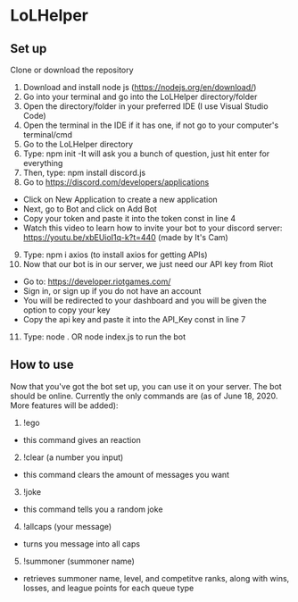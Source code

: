 # LoLHelper
## Set up
Clone or download the repository
1) Download and install node js (https://nodejs.org/en/download/)
2) Go into your terminal and go into the LoLHelper directory/folder
3) Open the directory/folder in your preferred IDE (I use Visual Studio Code)
4) Open the terminal in the IDE if it has one, if not go to your computer's terminal/cmd
5) Go to the LoLHelper directory
6) Type: npm init
  -It will ask you a bunch of question, just hit enter for everything
7) Then, type: npm install discord.js
8) Go to https://discord.com/developers/applications
  - Click on New Application to create a new application
  - Next, go to Bot and click on Add Bot
  - Copy your token and paste it into the token const in line 4
  - Watch this video to learn how to invite your bot to your discord server: https://youtu.be/xbEUioI1q-k?t=440 (made by It's Cam)
9) Type: npm i axios (to install axios for getting APIs)
10) Now that our bot is in our server, we just need our API key from Riot
  - Go to: https://developer.riotgames.com/
  - Sign in, or sign up if you do not have an account
  - You will be redirected to your dashboard and you will be given the option to copy your key
  - Copy the api key and paste it into the API_Key const in line 7
11) Type: node . OR node index.js to run the bot
## How to use
Now that you've got the bot set up, you can use it on your server.
The bot should be online.
Currently the only commands are (as of June 18, 2020. More features will be added):
1) !ego 
  - this command gives an reaction
2) !clear (a number you input)
  - this command clears the amount of messages you want
3) !joke
  - this command tells you a random joke
4) !allcaps (your message)
  - turns you message into all caps
5) !summoner (summoner name)
  - retrieves summoner name, level, and competitve ranks, along with wins, losses, and league points for each queue type
